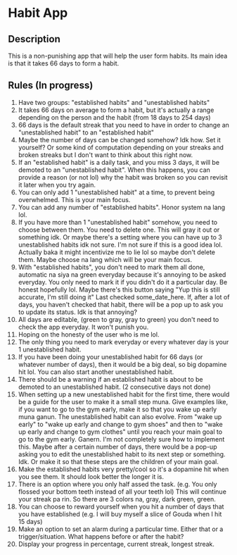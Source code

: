 # Habit App

## Description

This is a non-punishing app that will help the user form habits. Its main idea is that it takes 66 days to form a habit.

## Rules (In progress)

1. Have two groups: "established habits" and "unestablished habits"
2. It takes 66 days on average to form a habit, but it's actually a range depending on the person and the habit (from 18 days to 254 days)
3. 66 days is the default streak that you need to have in order to change an "unestablished habit" to an "established habit"
4. Maybe the number of days can be changed somehow? Idk how. Set it yourself? Or some kind of computation depending on your streaks and broken streaks but I don't want to think about this right now.
5. If an "established habit" is a daily task, and you miss 3 days, it will be demoted to an "unestablished habit". When this happens, you can provide a reason (or not lol) why the habit was broken so you can revisit it later when you try again.
6. You can only add 1 "unestablished habit" at a time, to prevent being overwhelmed. This is your main focus.
7. You can add any number of "established habits". Honor system na lang lol.
8. If you have more than 1 "unestablished habit" somehow, you need to choose between them. You need to delete one. This will gray it out or something idk. Or maybe there's a setting where you can have up to 3 unestablished habits idk not sure. I'm not sure if this is a good idea lol. Actually baka it might incentivize me to lie lol so maybe don't delete them. Maybe choose na lang which will be your main focus.
9. With "established habits", you don't need to mark them all done, automatic na siya na green everyday because it's annoying to be asked everyday. You only need to mark it if you didn't do it a particular day. Be honest hopefully lol. Maybe there's this  button saying "Yup this is still accurate, I'm still doing it" Last checked some_date_here. If, after a lot of days, you haven't checked that habit, there will be a pop up to ask you to update its status. Idk is that annoying?
10. All days are editable, (green to gray, gray to green) you don't need to check the app everyday. It won't punish you.
11. Hoping on the honesty of the user who is me lol.
12. The only thing you need to mark everyday or every whatever day is your 1 unestablished habit.
13. If you have been doing your unestablished habit for 66 days (or whatever number of days), then it would be a big deal, so big dopamine hit lol. You can also start another unestablished habit.
14. There should be a warning if an established habit is about to be demoted to an unestablished habit. (2 consecutive days not done)
15. When setting up a new unestablished habit for the first time, there would be a guide for the user to make it a small step muna. Give examples like, if you want to go to the gym early, make it so that you wake up early muna ganun. The unestablished habit can also evolve. From "wake up early" to "wake up early and change to gym shoes" and then to "wake up early and change to gym clothes" until you reach your main goal to go to the gym early. Ganern. I'm not completely sure how to implement this. Maybe after a certain number of days, there would be a pop-up asking you to edit the unestablished habit to its next step or something. Idk. Or make it so that these steps are the children of your main goal.
16. Make the established habits very pretty/cool so it's a dopamine hit when you see them. It should look better the longer it is.
17. There is an option where you only half assed the task. (e.g. You only flossed your bottom teeth instead of all your teeth lol) This will continue your streak pa rin. So there are 3 colors na, gray, dark green, green.
18. You can choose to reward yourself when you hit a number of days that you have established (e.g. I will buy myself a slice of Gouda when I hit 15 days) 
19. Make an option to set an alarm during a particular time. Either that or a trigger/situation. What happens before or after the habit?
20. Display your progress in percentage, current streak, longest streak.